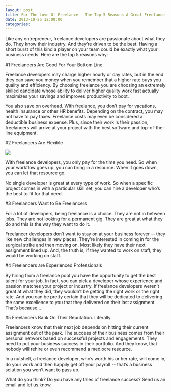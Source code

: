 ```yaml
---
layout: post
title: For The Love Of Freelance - The Top 5 Reasons A Great Freelance Developer Makes Great Business Sense
date: 2013-10-25 12:00:00
categories:
---
```


Like any entrepreneur, freelance developers are passionate about what they do. They know their industry. And they’re driven to be the best. Having a short burst of this kind a player on your team could be exactly what your business needs. Here are the top 5 reasons why:

<!--more-->

#1 Freelancers Are Good For Your Bottom Line

Freelance developers may charge higher hourly or day rates, but in the end they can save you money when you remember that a higher rate buys you quality and efficiency. By choosing freelance you are choosing an extremely skilled candidate whose ability to deliver higher quality work fast actually maximizes your savings and improves productivity to boot.

You also save on overhead. With freelance, you don’t pay for vacations, health insurance or other HR benefits. Depending on the contract, you may not have to pay taxes. Freelance costs may even be considered a deductible business expense. Plus, since their work is their passion, freelancers will arrive at your project with the best software and top-of-the-line equipment.

#2 Freelancers Are Flexible

<img src="img/stock-illustration-20640628-team-work.jpg"/>

With freelance developers, you only pay for the time you need. So when your workflow goes up, you can bring in a resource. When it goes down, you can let that resource go.

No single developer is great at every type of work. So when a specific project comes in with a particular skill set, you can hire a developer who’s the best to fit for that need.

#3 Freelancers Want to Be Freelancers

For a lot of developers, being freelance is a choice. They are not in between jobs. They are not looking for a permanent gig. They are great at what they do and this is the way they want to do it.

Freelancer developers don’t want to stay on at your business forever -- they like new challenges in new places. They’re interested in coming in for the surgical strike and then moving on. Most likely they have their next assignment lined up. And, the truth is, if they wanted to work on staff, they would be working on staff.

#4 Freelancers are Experienced Professionals

By hiring from a freelance pool you have the opportunity to get the best talent for your job. In fact, you can pick a developer whose experience and passion matches your project or industry. If freelance developers weren’t great at what they did, they wouldn’t be getting the right work or the right rate. And you can be pretty certain that they will be dedicated to delivering the same excellence to you that they delivered on their last assignment. That’s because...

#5 Freelancers Bank On Their Reputation. Literally.

Freelancers know that their next job depends on hitting their current assignment out of the park. The success of their business comes from their personal network based on successful projects and engagements. They need to put your business success in their portfolio. And they know, that nobody will rehire or even recommend a mediocre resource.  

In a nutshell, a freelance developer, who’s worth his or her rate, will come in, do your work and then happily get off your payroll -- that’s a business solution you won’t want to pass up.

What do you think? Do you have any tales of freelance success?  Send us an email and let us know.
